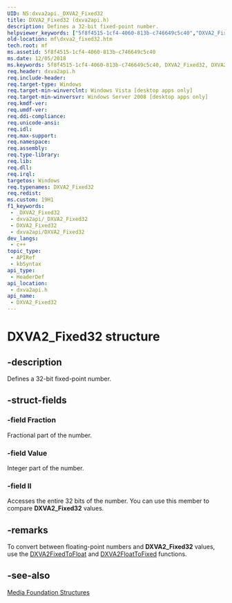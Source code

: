 ```yaml
---
UID: NS:dxva2api._DXVA2_Fixed32
title: DXVA2_Fixed32 (dxva2api.h)
description: Defines a 32-bit fixed-point number.
helpviewer_keywords: ["5f8f4515-1cf4-4060-813b-c746649c5c40","DXVA2_Fixed32","DXVA2_Fixed32 structure [Media Foundation]","dxva2api/DXVA2_Fixed32","mf.dxva2_fixed32"]
old-location: mf\dxva2_fixed32.htm
tech.root: mf
ms.assetid: 5f8f4515-1cf4-4060-813b-c746649c5c40
ms.date: 12/05/2018
ms.keywords: 5f8f4515-1cf4-4060-813b-c746649c5c40, DXVA2_Fixed32, DXVA2_Fixed32 structure [Media Foundation], dxva2api/DXVA2_Fixed32, mf.dxva2_fixed32
req.header: dxva2api.h
req.include-header: 
req.target-type: Windows
req.target-min-winverclnt: Windows Vista [desktop apps only]
req.target-min-winversvr: Windows Server 2008 [desktop apps only]
req.kmdf-ver: 
req.umdf-ver: 
req.ddi-compliance: 
req.unicode-ansi: 
req.idl: 
req.max-support: 
req.namespace: 
req.assembly: 
req.type-library: 
req.lib: 
req.dll: 
req.irql: 
targetos: Windows
req.typenames: DXVA2_Fixed32
req.redist: 
ms.custom: 19H1
f1_keywords:
 - _DXVA2_Fixed32
 - dxva2api/_DXVA2_Fixed32
 - DXVA2_Fixed32
 - dxva2api/DXVA2_Fixed32
dev_langs:
 - c++
topic_type:
 - APIRef
 - kbSyntax
api_type:
 - HeaderDef
api_location:
 - dxva2api.h
api_name:
 - DXVA2_Fixed32
---
```


# DXVA2_Fixed32 structure


## -description

Defines a 32-bit fixed-point number.

## -struct-fields

### -field Fraction

Fractional part of the number.

### -field Value

Integer part of the number.

### -field ll

Accesses the entire 32 bits of the number. You can use this member to compare <b>DXVA2_Fixed32</b> values.

## -remarks

To convert between floating-point numbers and <b>DXVA2_Fixed32</b> values, use the <a href="https://docs.microsoft.com/windows/desktop/api/dxva2api/nf-dxva2api-dxva2fixedtofloat">DXVA2FixedToFloat</a> and <a href="https://docs.microsoft.com/windows/desktop/api/dxva2api/nf-dxva2api-dxva2floattofixed">DXVA2FloatToFixed</a> functions.

## -see-also

<a href="https://docs.microsoft.com/windows/desktop/medfound/media-foundation-structures">Media Foundation Structures</a>

